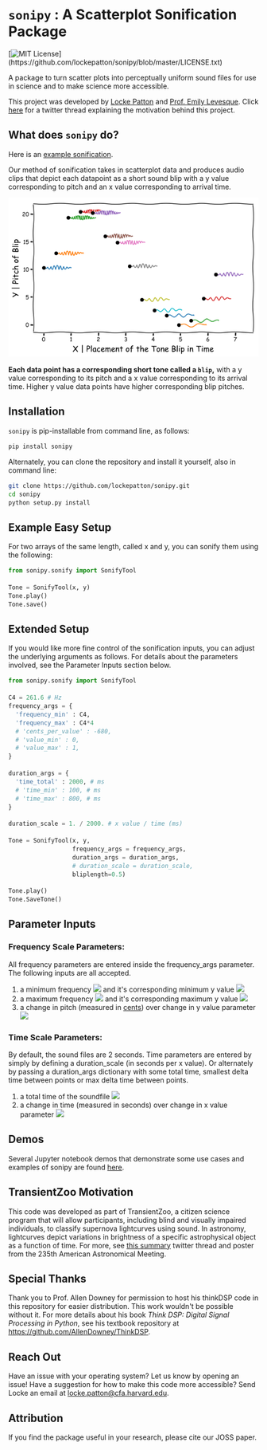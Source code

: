 # `sonipy` : A Scatterplot Sonification Package

[![MIT License](https://img.shields.io/apm/l/atomic-design-ui.svg?)](https://github.com/lockepatton/sonipy/blob/master/LICENSE.txt)

A package to turn scatter plots into perceptually uniform sound files for use in science and to make science more accessible.

This project was developed by [Locke Patton](https://twitter.com/Astro_Locke) and [Prof. Emily Levesque](https://twitter.com/emsque). Click [here](https://twitter.com/Astro_Locke/status/1083510515857408000) for a twitter thread explaining the motivation behind this project.

## What does `sonipy` do?

Here is an [example sonification](https://twitter.com/Astro_Locke/status/1083510562187751424).

Our method of sonification takes in scatterplot data and produces audio clips that depict each datapoint as a short sound blip with a y value corresponding to pitch and an x value corresponding to arrival time.

![sonipy setup](./paper/images/Method2.png)

**Each data point has a corresponding short tone called a `blip`,** with a y value corresponding to its pitch and a x value corresponding to its arrival time. Higher y value data points have higher corresponding blip pitches.

## Installation

`sonipy` is pip-installable from command line, as follows:

``` bash
pip install sonipy
```

Alternately, you can clone the repository and install it yourself, also in command line:

``` bash
git clone https://github.com/lockepatton/sonipy.git
cd sonipy
python setup.py install
```

## Example Easy Setup

For two arrays of the same length, called x and y, you can sonify them using the following:

``` Python
from sonipy.sonify import SonifyTool

Tone = SonifyTool(x, y)
Tone.play()
Tone.save()
```

## Extended Setup

If you would like more fine control of the sonification inputs, you can adjust the underlying arguments as follows. For details about the parameters involved, see the  Parameter Inputs section below.

``` Python
from sonipy.sonify import SonifyTool

C4 = 261.6 # Hz
frequency_args = {
  'frequency_min' : C4,
  'frequency_max' : C4*4
  # 'cents_per_value' : -680,
  # 'value_min' : 0,
  # 'value_max' : 1,
}

duration_args = {
  'time_total' : 2000, # ms
  # 'time_min' : 100, # ms
  # 'time_max' : 800, # ms
}

duration_scale = 1. / 2000. # x value / time (ms)

Tone = SonifyTool(x, y,
                  frequency_args = frequency_args,
                  duration_args = duration_args,
                  # duration_scale = duration_scale,
                  bliplength=0.5)

Tone.play()
Tone.SaveTone()
```

## Parameter Inputs

### Frequency Scale Parameters:

All frequency parameters are entered inside the frequency_args parameter. The following inputs are all accepted.

1. a minimum frequency <img src="https://render.githubusercontent.com/render/math?math=f_{min}"> and it's corresponding minimum y value <img src="https://render.githubusercontent.com/render/math?math=y_{min}">
2. a maximum frequency <img src="https://render.githubusercontent.com/render/math?math=f_{max}"> and it's corresponding maximum y value <img src="https://render.githubusercontent.com/render/math?math=y_{max}">
3. a change in pitch (measured in [cents](https://en.wikipedia.org/wiki/Cent_(music))) over change in y value parameter <img src="https://render.githubusercontent.com/render/math?math=\frac{dc}{dy}">

### Time Scale Parameters:

By default, the sound files are 2 seconds. Time parameters are entered by simply by defining a duration_scale (in seconds per x value). Or alternately by passing a duration_args dictionary with some total time, smallest delta time between points or max delta time between points.

1. a total time of the soundfile <img src="https://render.githubusercontent.com/render/math?math=t_{total}">
2. a change in time (measured in seconds) over change in x value parameter <img src="https://render.githubusercontent.com/render/math?math=\frac{dt}{dx}">

## Demos
Several Jupyter notebook demos that demonstrate some use cases and examples of sonipy are found
[here](https://github.com/lockepatton/sonipy/tree/master/demos).

## TransientZoo Motivation

This  code  was  developed  as  part  of  TransientZoo,  a  citizen  science  program  that  will  allow  participants,  including  blind and visually impaired individuals, to classify supernova lightcurves using sound. In astronomy, lightcurves depict variations in brightness of a specific astrophysical object as a function of time. For more, see [this summary](https://twitter.com/Astro_Locke/status/1083510515857408000) twitter thread and poster from the 235th American Astronomical Meeting.

## Special Thanks

Thank you to Prof. Allen Downey for permission to host his thinkDSP code in this repository for easier distribution. This work wouldn't be possible without it. For more details about his book *Think DSP: Digital Signal Processing in Python*, see his textbook repository at https://github.com/AllenDowney/ThinkDSP.

## Reach Out

Have an issue with your operating system? Let us know by opening an issue! Have a suggestion for how to make this code more accessible? Send Locke an email at locke.patton@cfa.harvard.edu.

## Attribution

If you find the package useful in your research, please cite our JOSS paper.
